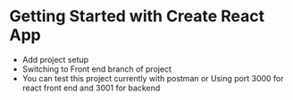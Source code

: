 # Getting Started with Create React App

- Add project setup
- Switching to Front end branch of project
- You can test this project currently with postman or Using port 3000 for react front end and 3001 for backend